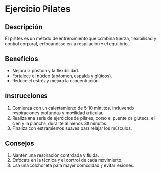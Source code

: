 # Ejercicio Pilates

## Descripción
El pilates es un método de entrenamiento que combina fuerza, flexibilidad y control corporal, enfocándose en la respiración y el equilibrio.

## Beneficios
- Mejora la postura y la flexibilidad.
- Fortalece el núcleo (abdomen, espalda y glúteos).
- Reduce el estrés y mejora la concentración.

## Instrucciones
1. Comienza con un calentamiento de 5-10 minutos, incluyendo respiraciones profundas y movilidad articular.
2. Realiza una serie de ejercicios de pilates, como el puente de glúteos, el cien y la plancha, durante al menos 30 minutos.
3. Finaliza con estiramientos suaves para relajar los músculos.

##  Consejos
1. Mantén una respiración controlada y fluida.
2. Enfócate en la técnica y el control de cada movimiento.
3. Usa una colchoneta para mayor comodidad y evitar lesiones.